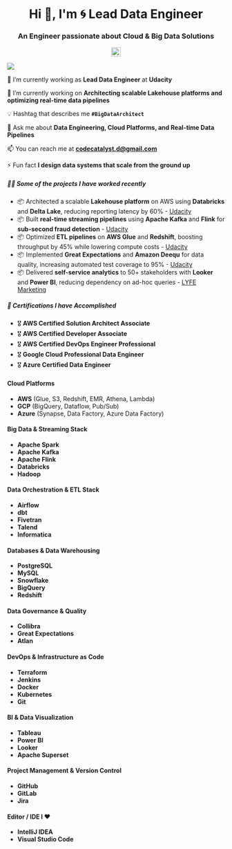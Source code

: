 <h1 align="center">Hi 👋, I'm 🌀 Lead Data Engineer</h1>
<h3 align="center">An Engineer passionate about Cloud & Big Data Solutions</h3>

<p align="center">
  <a href="https://www.linkedin.com/in/raykhokhar/" target="blank">
    <img align="center" src="https://cdn.jsdelivr.net/npm/simple-icons@3/icons/linkedin.svg" alt="iamfaseeh" width="22px" />
  </a>
</p>

![](https://komarev.com/ghpvc/?username=raykhokhar&style=flat-square&color=blue)

🏢 I’m currently working as **Lead Data Engineer** at **Udacity**

🌱 I’m currently working on **Architecting scalable Lakehouse platforms and optimizing real-time data pipelines**

💡 Hashtag that describes me **`#BigDataArchitect`**

💬 Ask me about **Data Engineering, Cloud Platforms, and Real-time Data Pipelines**

📫 You can reach me at **codecatalyst.d@gmail.com**

⚡ Fun fact **I design data systems that scale from the ground up**

##### 👨‍💻 Some of the projects I have worked recently

- 📦 Architected a scalable **Lakehouse platform** on AWS using **Databricks** and **Delta Lake**, reducing reporting latency by 60% - [Udacity](https://www.udacity.com/)
- 📦 Built **real-time streaming pipelines** using **Apache Kafka** and **Flink** for **sub-second fraud detection** - [Udacity](https://www.udacity.com/)
- 📦 Optimized **ETL pipelines** on **AWS Glue** and **Redshift**, boosting throughput by 45% while lowering compute costs - [Udacity](https://www.udacity.com/)
- 📦 Implemented **Great Expectations** and **Amazon Deequ** for data quality, increasing automated test coverage to 95% - [Udacity](https://www.udacity.com/)
- 📦 Delivered **self-service analytics** to 50+ stakeholders with **Looker** and **Power BI**, reducing dependency on ad-hoc queries - [LYFE Marketing](https://www.lyfemarketing.com/)

##### 🧾 Certifications I have Accomplished

- 🎖 **AWS Certified Solution Architect Associate**
- 🎖 **AWS Certified Developer Associate**
- 🎖 **AWS Certified DevOps Engineer Professional**
- 🎖 **Google Cloud Professional Data Engineer**
- 🎖 **Azure Certified Data Engineer**

#### Cloud Platforms
- **AWS** (Glue, S3, Redshift, EMR, Athena, Lambda)
- **GCP** (BigQuery, Dataflow, Pub/Sub)
- **Azure** (Synapse, Data Factory, Azure Data Factory)

#### Big Data & Streaming Stack
- **Apache Spark**
- **Apache Kafka**
- **Apache Flink**
- **Databricks**
- **Hadoop**

#### Data Orchestration & ETL Stack
- **Airflow**
- **dbt**
- **Fivetran**
- **Talend**
- **Informatica**

#### Databases & Data Warehousing
- **PostgreSQL**
- **MySQL**
- **Snowflake**
- **BigQuery**
- **Redshift**

#### Data Governance & Quality
- **Collibra**
- **Great Expectations**
- **Atlan**

#### DevOps & Infrastructure as Code
- **Terraform**
- **Jenkins**
- **Docker**
- **Kubernetes**
- **Git**

#### BI & Data Visualization
- **Tableau**
- **Power BI**
- **Looker**
- **Apache Superset**

#### Project Management & Version Control
- **GitHub**
- **GitLab**
- **Jira**

#### Editor / IDE I ♥
- **IntelliJ IDEA**
- **Visual Studio Code**
